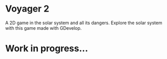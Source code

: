 # Voyager 2

A 2D game in the solar system and all its dangers. Explore the solar system with this game made with GDevelop.

# Work in progress...
